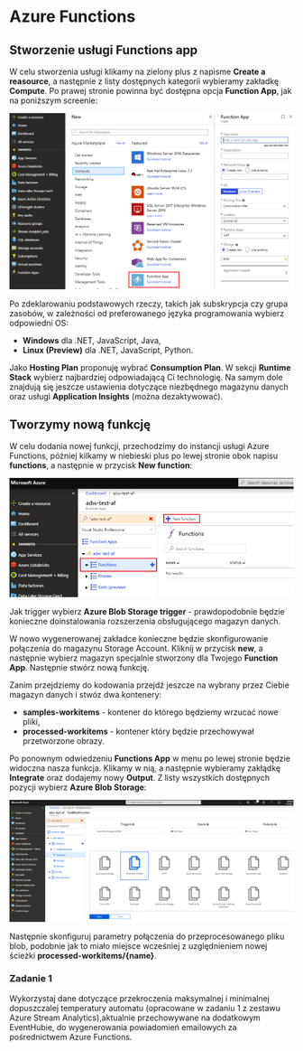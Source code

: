 # Azure Functions
## Stworzenie usługi Functions app

W celu stworzenia usługi klikamy na zielony plus z napisme **Create a reasource**, a następnie z listy dostępnych kategorii wybieramy zakładkę **Compute**. Po prawej stronie powinna być dostępna opcja **Function App**, jak na poniższym screenie:

![](../Imgs/AFCreateFunctionApp.png)

Po zdeklarowaniu podstawowych rzeczy, takich jak subskrypcja czy grupa zasobów, w zależności od preferowanego języka programowania wybierz odpowiedni OS:

- **Windows** dla .NET, JavaScript, Java,
- **Linux (Preview)** dla .NET, JavaScript, Python.

Jako **Hosting Plan** proponuję wybrać **Consumption Plan**. W sekcji **Runtime Stack** wybierz najbardziej odpowiadającą Ci technologię. Na samym dole znajdują się jeszcze ustawienia dotyczące niezbędnego magazynu danych oraz usługi **Application Insights** (można dezaktywować).

## Tworzymy nową funkcję
W celu dodania nowej funkcji, przechodzimy do instancji usługi Azure Functions, później kilkamy w niebieski plus po lewej stronie obok napisu **functions**, a następnie w przycisk **New function**:

![](../Imgs/AFCreateFunction.png)

Jak trigger wybierz **Azure Blob Storage trigger** - prawdopodobnie będzie konieczne doinstalowania rozszerzenia obsługującego magazyn danych.

W nowo wygenerowanej zakładce konieczne będzie skonfigurowanie połączenia do magazynu Storage Account. Kliknij w przycisk **new**, a następnie wybierz magazyn specjalnie stworzony dla Twojego **Function App**. Następnie stwórz nową funkcję. 

Zanim przejdziemy do kodowania przejdź jeszcze na wybrany przez Ciebie magazyn danych i stwóz dwa kontenery:
- **samples-workitems** - kontener do którego będziemy wrzucać nowe pliki,
- **processed-workitems** - kontener który będzie przechowywał przetworzone obrazy.

Po ponownym odwiedzeniu **Functions App** w menu po lewej stronie będzie widoczna nasza funkcja. Klikamy w nią, a następnie wybieramy zakłądkę **Integrate** oraz dodajemy nowy **Output**. Z listy wszystkich dostępnych pozycji wybierz **Azure Blob Storage**:

![](../Imgs/AFConfigureOutput.png)

Następnie skonfiguruj parametry połączenia do przeprocesowanego pliku blob, podobnie jak to miało miejsce wcześniej z uzględnieniem nowej ścieżki **processed-workitems/{name}**.

### Zadanie 1
Wykorzystaj dane dotyczące przekroczenia maksymalnej i minimalnej dopuszczalej temperatury automatu (opracowane w zadaniu 1 z zestawu Azure Stream Analytics),aktualnie przechowywane na dodatkowym EventHubie, do wygenerowania powiadomień emailowych za pośrednictwem Azure Functions.
